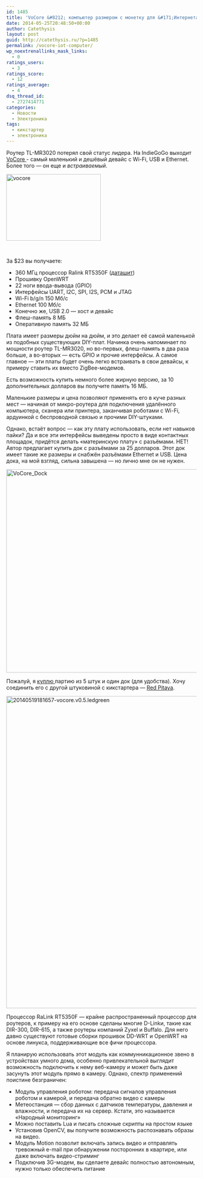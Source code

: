 ```yaml
---
id: 1485
title: 'VoCore &#8212; компьютер размером с монетку для &#171;Интернета вещей&#187;'
date: 2014-05-25T20:48:50+00:00
author: Catethysis
layout: post
guid: http://catethysis.ru/?p=1485
permalink: /vocore-iot-computer/
wp_noextrenallinks_mask_links:
  - 0
ratings_users:
  - 3
ratings_score:
  - 12
ratings_average:
  - 4
dsq_thread_id:
  - 2727414771
categories:
  - Новости
  - Электроника
tags:
  - кикстартер
  - электроника
---
```

Роутер TL-MR3020 потерял свой статус лидера. На IndieGoGo выходит <a target="_blank" rel="nofollow" href="http://catethysis.ru/goto/https://www.indiegogo.com/projects/vocore-a-coin-sized-linux-computer-with-wifi" >VoCore </a>- самый маленький и дешёвый девайс с Wi-Fi, USB и Ethernet. Более того &#8212; он еще и _встраиваемый_.

[<img class="alignnone size-full wp-image-1486" src="http://catethysis.ru/wp-content/uploads/2014/05/vocore.jpg" alt="vocore" width="250" height="176" />](http://catethysis.ru/wp-content/uploads/2014/05/vocore.jpg)

&nbsp;

<!--more-->

За $23 вы получаете:

  * 360 МГц процессор Ralink RT5350F (<a target="_blank" rel="nofollow" href="http://catethysis.ru/goto/http://dlnmh9ip6v2uc.cloudfront.net/datasheets/Wireless/WiFi/RT5350.pdf" >даташит</a>)
  * Прошивку OpenWRT
  * 22 ноги ввода-вывода (GPIO)
  * Интерфейсы UART, I2C, SPI, I2S, PCM и JTAG
  * Wi-Fi b/g/n 150 Мб/с
  * Ethernet 100 Мб/с
  * Конечно же, USB 2.0 &#8212; хост и девайс
  * Флеш-память 8 МБ
  * Оперативную память 32 МБ

Плата имеет размеры дюйм на дюйм, и это делает её самой маленькой из подобных существующих DIY-плат. Начинка очень напоминает по мощности роутер TL-MR3020, но во-первых, флеш-память в два раза больше, а во-вторых &#8212; есть GPIO и прочие интерфейсы. А самое главное &#8212; эти платы будет очень легко встраивать в свои девайсы, к примеру ставить их вместо ZigBee-модемов.

Есть возможность купить немного более жирную версию, за 10 дополнительных долларов вы получите память 16 МБ.

Маленькие размеры и цена позволяют применять его в куче разных мест &#8212; начиная от микро-роутера для подключения удалённого компьютера, сканера или принтера, заканчивая роботами с Wi-Fi, ардуинкой с беспроводной связью и прочими DIY-штуками.

Однако, встаёт вопрос &#8212; как эту плату использовать, если нет навыков пайки? Да и все эти интерфейсы выведены просто в виде контактных площадок, придётся делать &#171;материнскую плату&#187; с разъёмами. НЕТ! Автор предлагает купить док с разъёмами за 25 долларов. Этот док имеет такие же размеры и снабжён разъёмами Ethernet и USB. Цена дока, на мой взгляд, сильна завышена &#8212; но лично мне он не нужен.

[<img class="alignnone size-full wp-image-1488" src="http://catethysis.ru/wp-content/uploads/2014/05/VoCore_Dock.png" alt="VoCore_Dock" width="529" height="538" />](http://catethysis.ru/wp-content/uploads/2014/05/VoCore_Dock.png)

Пожалуй, я <a target="_blank" rel="nofollow" href="http://catethysis.ru/goto/https://www.indiegogo.com/projects/vocore-a-coin-sized-linux-computer-with-wifi" >куплю </a>партию из 5 штук и один док (для удобства). Хочу соединить его с другой штуковиной с кикстартера &#8212; [Red Pitaya](http://catethysis.ru/%d0%bf%d1%80%d0%b8%d0%b5%d1%85%d0%b0%d0%bb%d0%b0-%d0%bf%d0%bb%d0%b0%d1%82%d0%b0-red-pitaya/ "Приехала плата Red Pitaya").

<img class="alignnone size-full wp-image-1487" src="http://catethysis.ru/wp-content/uploads/2014/05/20140519181657-vocore.v0.5.ledgreen.jpg" alt="20140519181657-vocore.v0.5.ledgreen" width="1240" height="826" />

Процессор RaLink RT5350F &#8212; крайне распространенный процессор для роутеров, к примеру на его основе сделаны многие D-Linkи, такие как DIR-300, DIR-615, а также роутеры компаний Zyxel и Buffalo. Для него давно существуют готовые сборки прошивок DD-WRT и OpenWRT на основе линукса, поддерживающие все фичи процессора.

Я планирую использовать этот модуль как коммунникационное звено в устройствах умного дома, особенно привлекательной выглядит возможность подключить к нему веб-камеру и может быть даже засунуть этот модуль прямо в камеру. Однако, спектр применений поистине безграничен:

  * Модуль управления роботом: передача сигналов управления роботом и камерой, и передача обратно видео с камеры
  * Метеостанция &#8212; сбор данных с датчиков температуры, давления и влажности, и передача их на сервер. Кстати, это называется &#171;Народный мониторинг&#187;
  * Можно поставить Lua и писать сложные скрипты на простом языке
  * Установив OpenCV, вы получите возможность распознавать образы на видео.
  * Модуль Motion позволит включать запись видео и отправлять тревожный e-mail при обнаружении посторонних в квартире, или даже включать видео-стриминг
  * Подключив 3G-модем, вы сделаете девайс полностью автономным, нужно только обеспечить питание